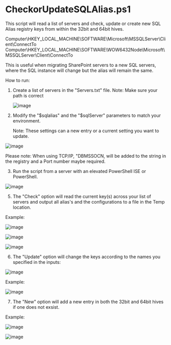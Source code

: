 # CheckorUpdateSQLAlias.ps1
This script will read a list of servers and check, update or create new SQL Alias registry keys from within the 32bit and 64bit hives. 

Computer\HKEY_LOCAL_MACHINE\SOFTWARE\Microsoft\MSSQLServer\Client\ConnectTo
Computer\HKEY_LOCAL_MACHINE\SOFTWARE\WOW6432Node\Microsoft\MSSQLServer\Client\ConnectTo

This is useful when migrating SharePoint servers to a new SQL servers, where the SQL instance will change but the alias will remain the same. 

How to run:

1. Create a list of servers in the "Servers.txt" file.
   Note: Make sure your path is correct


   ![image](https://github.com/mikelee1313/CheckUpdate-SQLAlias/assets/62190454/acf7e749-923e-45f7-83ab-6ae6c25175ba)

2. Modify the "$sqlalias" and the "$sqlServer" parameters to match your environment.

   Note: These settings can a new entry or a current setting you want to update.

![image](https://github.com/mikelee1313/CheckUpdate-SQLAlias/assets/62190454/1d1d0fec-2730-4619-9ff9-8401ed201976)

Please note: When using TCP/IP, "DBMSSOCN, will be added to the string in the registry and a Port number maybe required.

3. Run the script from a server with an elevated PowerShell ISE or PowerShell.

 ![image](https://github.com/mikelee1313/CheckUpdate-SQLAlias/assets/62190454/814154d8-5d11-4f29-a6cf-ae857e20d5de)

5. The "Check" option will read the current key(s) across your list of servers and output all alias's and the configurations to a file in the Temp location.

Example:

![image](https://github.com/mikelee1313/CheckUpdate-SQLAlias/assets/62190454/d9ecd0fc-682d-41b8-aeb5-b94c6549d413)

![image](https://github.com/mikelee1313/CheckUpdate-SQLAlias/assets/62190454/86a00bf3-2808-4d3a-b749-b761d9a18e48)

![image](https://github.com/mikelee1313/CheckUpdate-SQLAlias/assets/62190454/5fb43c53-5742-4fb0-8fb0-3ab5d28c9b1e)

6. The "Update" option will change the keys according to the names you specified in the inputs:

![image](https://github.com/mikelee1313/CheckUpdate-SQLAlias/assets/62190454/70f1ba79-426e-4c23-9baa-1b3ae32ace42)

Example:

![image](https://github.com/mikelee1313/CheckUpdate-SQLAlias/assets/62190454/72811c3c-124f-425c-9e78-3728dfcae884)

7. The "New" option will add a new entry in both the 32bit and 64bit hives if one does not exsist.

Example:

![image](https://github.com/mikelee1313/CheckUpdate-SQLAlias/assets/62190454/f4921c99-160f-46d2-a167-bf1bf28a64ce)

![image](https://github.com/mikelee1313/CheckUpdate-SQLAlias/assets/62190454/ad3698c2-ceb3-4761-90cb-e12c0e145f0c)



   
